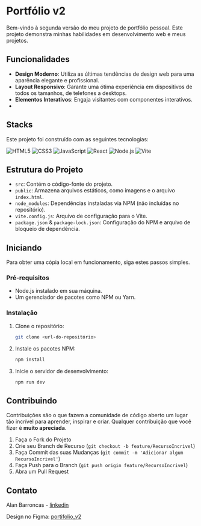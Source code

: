 # Portfólio v2

Bem-vindo à segunda versão do meu projeto de portfólio pessoal. Este projeto demonstra minhas habilidades em desenvolvimento web e meus projetos.

## Funcionalidades

- **Design Moderno**: Utiliza as últimas tendências de design web para uma aparência elegante e profissional.
- **Layout Responsivo**: Garante uma ótima experiência em dispositivos de todos os tamanhos, de telefones a desktops.
- **Elementos Interativos**: Engaja visitantes com componentes interativos.
- 

## Stacks 

Este projeto foi construído com as seguintes tecnologias:

<p>
  <img src="https://img.shields.io/badge/HTML5-E34F26?style=for-the-badge&logo=html5&logoColor=white" alt="HTML5"/>
  <img src="https://img.shields.io/badge/CSS3-1572B6?style=for-the-badge&logo=css3&logoColor=white" alt="CSS3"/>
  <img src="https://img.shields.io/badge/JavaScript-F7DF1E?style=for-the-badge&logo=javascript&logoColor=black" alt="JavaScript"/>
  <img src="https://img.shields.io/badge/React-20232A?style=for-the-badge&logo=react&logoColor=61DAFB" alt="React"/>
  <img src="https://img.shields.io/badge/Node.js-339933?style=for-the-badge&logo=nodedotjs&logoColor=white" alt="Node.js"/>
  <img src="https://img.shields.io/badge/Vite-B73BFE?style=for-the-badge&logo=vite&logoColor=FFD62E" alt="Vite"/>
</p>



## Estrutura do Projeto

- `src`: Contém o código-fonte do projeto.
- `public`: Armazena arquivos estáticos, como imagens e o arquivo `index.html`.
- `node_modules`: Dependências instaladas via NPM (não incluídas no repositório).
- `vite.config.js`: Arquivo de configuração para o Vite.
- `package.json` & `package-lock.json`: Configuração do NPM e arquivo de bloqueio de dependência.

## Iniciando

Para obter uma cópia local em funcionamento, siga estes passos simples.

### Pré-requisitos

- Node.js instalado em sua máquina.
- Um gerenciador de pacotes como NPM ou Yarn.

### Instalação

1. Clone o repositório:
   ```sh
   git clone <url-do-repositório>
   ```
2. Instale os pacotes NPM:
   ```sh
   npm install
   ```
3. Inicie o servidor de desenvolvimento:
   ```sh
   npm run dev
   ```

## Contribuindo

Contribuições são o que fazem a comunidade de código aberto um lugar tão incrível para aprender, inspirar e criar. Qualquer contribuição que você fizer é **muito apreciada**.

1. Faça o Fork do Projeto
2. Crie seu Branch de Recurso (`git checkout -b feature/RecursoIncrivel`)
3. Faça Commit das suas Mudanças (`git commit -m 'Adicionar algum RecursoIncrivel'`)
4. Faça Push para o Branch (`git push origin feature/RecursoIncrivel`)
5. Abra um Pull Request


## Contato

Alan Barroncas - [linkedin](https://www.linkedin.com/in/alan-barroncas/)

Design no Figma: [portifolio_v2](https://www.figma.com/file/ItVe2wXLNC2OCV26HRl67b/Portif%C3%B3lio2.0?type=design&node-id=10%3A2&mode=design&t=AV3e5kh590K8ylaU-1)


